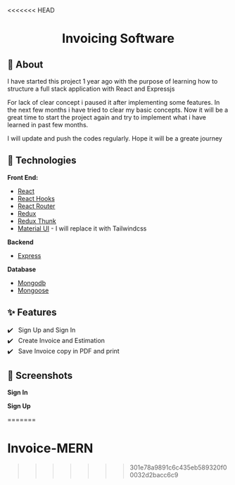 <<<<<<< HEAD
<h1 align="center">Invoicing Software</h1>

## 🎯 About

I have started this project 1 year ago with the purpose of learning how to structure a full stack application with React and Expressjs<br/>

For lack of clear concept i paused it after implementing some features. In the next few months i have tried to clear my basic concepts. Now it will be a great time to start the project again and try to implement what i have learned in past few months. <br/>

I will update and push the codes regularly. Hope it will be a greate journey<br/>

## :rocket: Technologies

**Front End:**

- [React](https://reactjs.org/)
- [React Hooks](https://reactjs.org/docs/hooks-intro.html)
- [React Router](https://reactrouter.com/web/guides/quick-start)
- [Redux](https://redux.js.org/)
- [Redux Thunk](https://github.com/reduxjs/redux-thunk)
- [Material UI](https://v4.mui.com/) - I will replace it with Tailwindcss

**Backend**

- [Express](https://expressjs.com/)

**Database**

- [Mongodb](https://www.mongodb.com/)
- [Mongoose](https://mongoosejs.com/)


## :sparkles: Features

:heavy_check_mark: &nbsp;&nbsp;Sign Up and Sign In<br/>
:heavy_check_mark: &nbsp;&nbsp;Create Invoice and Estimation<br />
:heavy_check_mark: &nbsp;&nbsp;Save Invoice copy in PDF and print<br />

## 📸 Screenshots

**Sign In**


**Sign Up**




=======
# Invoice-MERN
>>>>>>> 301e78a9891c6c435eb589320f00032d2bacc6c9
